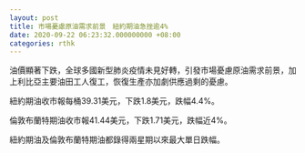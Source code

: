 ```yaml
---
layout: post
title: 市場憂慮原油需求前景　紐約期油急挫逾4%
date: 2020-09-22 06:23:32.000000000 +08:00
categories: rthk
---
```


油價顯著下跌，全球多國新型肺炎疫情未見好轉，引發市場憂慮原油需求前景，加上利比亞主要油田工人復工，恢復生產亦加劇供應過剩的憂慮。

紐約期油收市報每桶39.31美元，下跌1.8美元，跌幅4.4%。

倫敦布蘭特期油收市報41.44美元，下跌1.71美元，跌幅近4%。

紐約期油及倫敦布蘭特期油都錄得兩星期以來最大單日跌幅。

